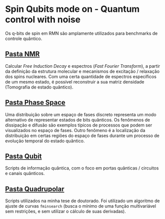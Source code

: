 
# Spin Qubits mode on - Quantum control with noise
Os q-bits de spin em RMN são amplamente utilizados para benchmarks de controle quântico.

## [Pasta NMR](https://github.com/agaviniv/SpinQubits/tree/master/NMR)  

Calcular _Free Induction Decay_ e espectros (_Fast Fourier Transform_), a partir da definição da estrutura molecular e mecanismos de excitação / relaxação dos spins nucleares. Com uma certa quantidade de espectros específicos de um mesmo estado, é possível reconstruir a sua matriz densidade (Tomografia de estado quântico).

## [Pasta Phase Space](https://github.com/agaviniv/SpinQubits/tree/master/PhaseSpace)

Uma distribuição sobre um espaço de fases discreto representa um modo alternativo de representar estados de bits quânticos. Os fenômenos de dissipação e difusão são exemplos típicos de processos que podem ser visualizados no espaço de fases. Outro fenômeno é a localização da distribuição em certas regiões do espaço de fases durante um processo de evolução temporal do estado quântico.

## [Pasta Qubit](https://github.com/agaviniv/SpinQubits/tree/master/Qubit)

Scripts de informação quântica, com o foco em portas quânticas / circuitos e canais quânticos.

## [Pasta Quadrupolar](https://github.com/agaviniv/SpinQubits/tree/master/Quadrupolar)

Scripts utilizados na minha tese de doutorado. Foi utilizado um algoritmo de ajuste de curvas `fminsearch` (busca o mínimo de uma função multivariável sem restrições, e sem utilizar o cálculo de suas derivadas).

